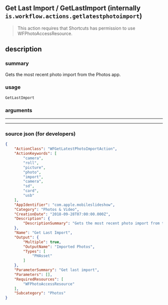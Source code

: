 
## Get Last Import / GetLastImport (internally `is.workflow.actions.getlatestphotoimport`)

> This action requires that Shortcuts has permission to use WFPhotoAccessResource.


## description

### summary

Gets the most recent photo import from the Photos app.


### usage
```
GetLastImport 
```

### arguments

---



---

### source json (for developers)

```json
{
	"ActionClass": "WFGetLatestPhotoImportAction",
	"ActionKeywords": [
		"camera",
		"roll",
		"picture",
		"photo",
		"import",
		"camera",
		"sd",
		"card",
		"usb"
	],
	"AppIdentifier": "com.apple.mobileslideshow",
	"Category": "Photos & Video",
	"CreationDate": "2018-09-28T07:00:00.000Z",
	"Description": {
		"DescriptionSummary": "Gets the most recent photo import from the Photos app."
	},
	"Name": "Get Last Import",
	"Output": {
		"Multiple": true,
		"OutputName": "Imported Photos",
		"Types": [
			"PHAsset"
		]
	},
	"ParameterSummary": "Get last import",
	"Parameters": [],
	"RequiredResources": [
		"WFPhotoAccessResource"
	],
	"Subcategory": "Photos"
}
```
